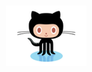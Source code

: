 
 
  

<a href="https://twitter.com/SNjeimi" target="_blank">
<img align="center" alt="Sofien " width="180px" src="https://github.com/sofiennjeimi/sofiennjeimi/blob/main/octocat.gif?raw=true" />
</a>
